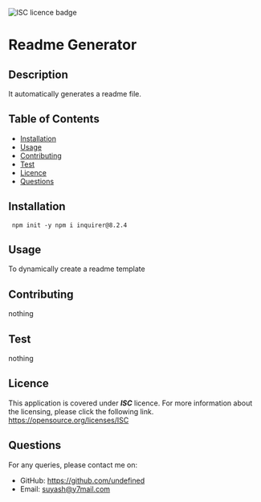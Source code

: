 ![ISC licence badge](https://img.shields.io/badge/License-ISC-blue.svg)
  
#  Readme Generator 

## Description

 It automatically generates a readme file.

## Table of Contents

- [Installation](#installation)
- [Usage](#usage)
- [Contributing](#contributing)
- [Test](#test)
- [Licence](#licence)
- [Questions](#questions)

## Installation

     npm init -y npm i inquirer@8.2.4

## Usage

To dynamically create a readme template

## Contributing

nothing

## Test

nothing

## Licence

This application is covered under ***ISC*** licence. For more information about the licensing, please click the following link.     
<https://opensource.org/licenses/ISC>
  

## Questions

For any queries, please contact me on:
* GitHub: <https://github.com/undefined>
* Email: <suyash@y7mail.com>
    